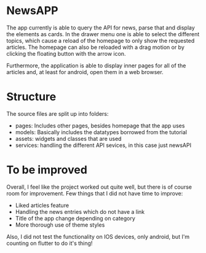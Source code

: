 # NewsAPP 

The app currently is able to query the API for news, parse that and display the 
elements as cards. In the drawer menu one is able to select the different topics,
which cause a reload of the homepage to only show the requested articles. 
The homepage can also be reloaded with a drag motion or by clicking the floating
button with the arrow icon. 
 
Furthermore, the application is able to display inner pages for all of the articles
and, at least for android, open them in a web browser. 


# Structure 

The source files are split up into folders:
- pages:
Includes other pages, besides homepage that the app uses
- models:
Basically includes the datatypes borrowed from the tutorial
- assets:
widgets and classes that are used
- services:
handling the different API sevices, in this case just newsAPI

# To be improved

Overall, I feel like the project worked out quite well, but there is of course
room for improvement. Few things that I did not have time to improve:
- Liked articles feature
- Handling the news entries which do not have a link
- Title of the app change depending on category
- More thorough use of theme styles

Also, I did not test the functionality on IOS devices, only android, but I'm
counting on flutter to do it's thing!
 
